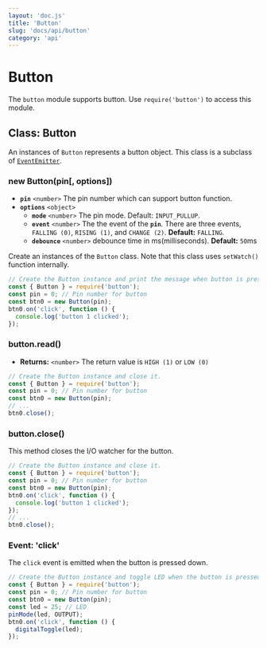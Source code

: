 ```yaml
---
layout: 'doc.js'
title: 'Button'
slug: 'docs/api/button'
category: 'api'
---
```


# Button

The `button` module supports button. Use `require('button')` to access this module.

## Class: Button

An instances of `Button` represents a button object. This class is a subclass of [`EventEmitter`](/docs/api/events).

### new Button(pin\[, options])

- **`pin`** `<number>` The pin number which can support button function.
- **`options`** `<object>`&#x20;
  - **`mode`** `<number>` The pin mode. Default: `INPUT_PULLUP`.
  - **`event`** `<number>` The the event of the **`pin`**. There are three events, `FALLING (0)`, `RISING (1)`, and `CHANGE (2)`. **Default:** `FALLING`.
  - **`debounce`** `<number>` debounce time in ms(milliseconds). **Default:** `50`ms

Create an instances of the `Button` class. Note that this class uses `setWatch()` function internally.

```javascript
// Create the Button instance and print the message when button is pressed.
const { Button } = require('button');
const pin = 0; // Pin number for button
const btn0 = new Button(pin);
btn0.on('click', function () {
  console.log('button 1 clicked');
});
```

### button.read()

- **Returns:** `<number>` The return value is `HIGH (1)` or `LOW (0)`

```javascript
// Create the Button instance and close it.
const { Button } = require('button');
const pin = 0; // Pin number for button
const btn0 = new Button(pin);
// ...
btn0.close();
```

### button.close()

This method closes the I/O watcher for the button.

```javascript
// Create the Button instance and close it.
const { Button } = require('button');
const pin = 0; // Pin number for button
const btn0 = new Button(pin);
btn0.on('click', function () {
  console.log('button 1 clicked');
});
// ...
btn0.close();
```

### Event: 'click'

The `click` event is emitted when the button is pressed down.

```javascript
// Create the Button instance and toggle LED when the button is pressed.
const { Button } = require('button');
const pin = 0; // Pin number for button
const btn0 = new Button(pin);
const led = 25; // LED
pinMode(led, OUTPUT);
btn0.on('click', function () {
  digitalToggle(led);
});
```
